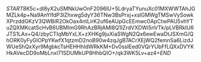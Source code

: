 $START$8K5c+dl8yX2uSMNkUwOnF2096lU+5LdryaTYunuXc01MXWWTAhJGMZLk4p+Na9AnYlfdP3lZhxwg5dyY36TNw3BsPrxj+xslGMWgTMSwVySowkXPrzddGKzV3QWBiR2OkOax4ntLirK2uf6eAUpGcEEmwc0ApCtwPAU5vhYTuZQXMKcatScHvB6UBMImG9RhAzBRjAMl8Q1IZrdVXDWi5nVTk/pLVBRkIU6JTS1LAx+Q4/zbyCTIqMbYxLX+zXHKg9juXiaSWgN2Qx6ewEwaDtJSXmG/QhORK0yFyGlOPpYKwfX1qtzmD2noB90w4zqJgB7ACrXEjWQ2femnSa6LizdJWUeShQxXyr9MgbkcTsHEHHhIdWRkKM+Dv0ssIEed0VQrYUbFfLQXxDVYKHkAVecDD9oMbLnxl71SDUMkUP8HhbQIO+/qk3WK5Lv+az4+$END$